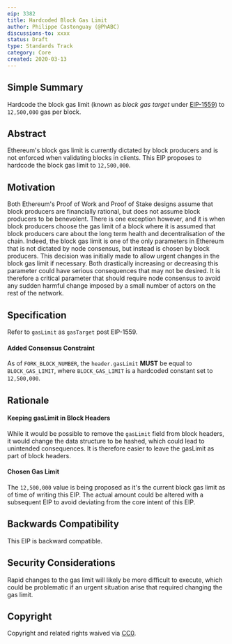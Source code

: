 ```yaml
---
eip: 3382
title: Hardcoded Block Gas Limit
author: Philippe Castonguay (@PhABC)
discussions-to: xxxx
status: Draft
type: Standards Track
category: Core
created: 2020-03-13
---
```


## Simple Summary

Hardcode the block gas limit (known as *block gas target* under [EIP-1559](https://github.com/ethereum/EIPs/blob/master/EIPS/eip-1559.md)) to `12,500,000` gas per block.

## Abstract

Ethereum's block gas limit is currently dictated by block producers and is not enforced when validating blocks in clients. This EIP proposes to hardcode the block gas limit to `12,500,000`.

## Motivation

Both Ethereum's Proof of Work and Proof of Stake designs assume that block producers are financially rational, but does not assume block producers to be benevolent. There is one exception however, and it is when block producers choose the gas limit of a block where it is assumed that block producers care about the long term health and decentralisation of the chain. Indeed, the block gas limit is one of the only parameters in Ethereum that is not dictated by node consensus, but instead is chosen by block producers. This decision was initially made to allow urgent changes in the block gas limit if necessary. Both drastically increasing or decreasing this parameter could have serious consequences that may not be desired. It is therefore a critical parameter that should require node consensus to avoid any sudden harmful change imposed by a small number of actors on the rest of the network.

## Specification
Refer to `gasLimit` as `gasTarget` post EIP-1559.

#### Added Consensus Constraint

As of `FORK_BLOCK_NUMBER`, the `header.gasLimit` **MUST** be equal to `BLOCK_GAS_LIMIT`, where `BLOCK_GAS_LIMIT` is a hardcoded constant set to `12,500,000`.

## Rationale

#### Keeping gasLimit in Block Headers

While it would be possible to remove the `gasLimit` field from block headers, it would change the data structure to be hashed, which could lead to unintended consequences. It is therefore easier to leave the gasLimit as part of block headers. 

#### Chosen Gas Limit

The `12,500,000` value is being proposed as it's the current block gas limit as of time of writing this EIP. The actual amount could be altered with a subsequent EIP to avoid deviating from the core intent of this EIP.

## Backwards Compatibility

This EIP is backward compatible.

## Security Considerations
Rapid changes to the gas limit will likely be more difficult to execute, which could be problematic if an urgent situation arise that required changing the gas limit.


## Copyright

Copyright and related rights waived via [CC0](https://creativecommons.org/publicdomain/zero/1.0/).
